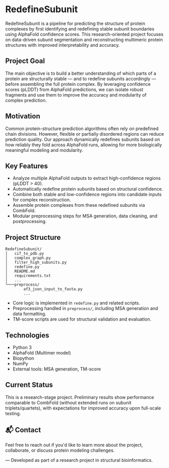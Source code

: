 # RedefineSubunit

RedefineSubunit is a pipeline for predicting the structure of protein complexes by first identifying and redefining stable subunit boundaries using AlphaFold confidence scores. This research-oriented project focuses on data-driven subunit segmentation and reconstructing multimeric protein structures with improved interpretability and accuracy.

## Project Goal

The main objective is to build a better understanding of which parts of a protein are structurally stable — and to redefine subunits accordingly — before assembling the full protein complex. By leveraging confidence scores (pLDDT) from AlphaFold predictions, we can isolate robust fragments and use them to improve the accuracy and modularity of complex prediction.

## Motivation

Common protein-structure prediction algorithms often rely on predefined chain divisions. However, flexible or partially disordered regions can reduce prediction quality. Our approach dynamically redefines subunits based on how reliably they fold across AlphaFold runs, allowing for more biologically meaningful modeling and modularity.

## Key Features

- Analyze multiple AlphaFold outputs to extract high-confidence regions (pLDDT > 40).
- Automatically redefine protein subunits based on structural confidence.
- Combine both stable and low-confidence regions into candidate inputs for complex reconstruction.
- Assemble protein complexes from these redefined subunits via CombFold.
- Modular preprocessing steps for MSA generation, data cleaning, and postprocessing.

## Project Structure

```
RedefineSubunit/
│   cif_to_pdb.py
│   complex_graph.py
│   filter_high_subunits.py
│   redefine.py
│   README.md
│   requirements.txt
│   ...
└───preprocess/
        af3_json_input_to_fasta.py
        ... 
```

- Core logic is implemented in `redefine.py` and related scripts.
- Preprocessing handled in `preprocess/`, including MSA generation and data formatting.
- TM-score scripts are used for structural validation and evaluation.

## Technologies

- Python 3
- AlphaFold (Multimer model)
- Biopython
- NumPy
- External tools: MSA generation, TM-score

## Current Status

This is a research-stage project. Preliminary results show performance comparable to CombFold (without extended runs on subunit triplets/quartets), with expectations for improved accuracy upon full-scale testing.

## 📬 Contact

Feel free to reach out if you'd like to learn more about the project, collaborate, or discuss protein modeling challenges.

—
Developed as part of a research project in structural bioinformatics.